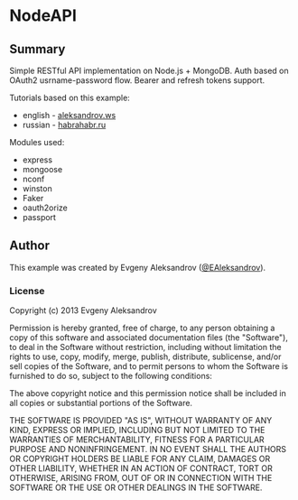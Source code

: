 #	NodeAPI

##	Summary

Simple RESTful API implementation on Node.js + MongoDB. Auth based on OAuth2 usrname-password flow. Bearer and refresh tokens support.

Tutorials based on this example:
* english - [aleksandrov.ws](http://aleksandrov.ws/2013/09/12/restful-api-with-nodejs-plus-mongodb/)
* russian - [habrahabr.ru](http://habrahabr.ru/post/193458/)

Modules used:
* express
* mongoose
* nconf
* winston
* Faker
* oauth2orize
* passport

## Author

This example was created by Evgeny Aleksandrov ([@EAleksandrov](http://twitter.com/EAleksandrov)).

###  License

Copyright (c) 2013 Evgeny Aleksandrov

Permission is hereby granted, free of charge, to any person obtaining a copy of this software and associated documentation files (the "Software"), to deal in the Software without restriction, including without limitation the rights to use, copy, modify, merge, publish, distribute, sublicense, and/or sell copies of the Software, and to permit persons to whom the Software is furnished to do so, subject to the following conditions:

The above copyright notice and this permission notice shall be included in all copies or substantial portions of the Software.

THE SOFTWARE IS PROVIDED "AS IS", WITHOUT WARRANTY OF ANY KIND, EXPRESS OR IMPLIED, INCLUDING BUT NOT LIMITED TO THE WARRANTIES OF MERCHANTABILITY, FITNESS FOR A PARTICULAR PURPOSE AND NONINFRINGEMENT. IN NO EVENT SHALL THE AUTHORS OR COPYRIGHT HOLDERS BE LIABLE FOR ANY CLAIM, DAMAGES OR OTHER LIABILITY, WHETHER IN AN ACTION OF CONTRACT, TORT OR OTHERWISE, ARISING FROM, OUT OF OR IN CONNECTION WITH THE SOFTWARE OR THE USE OR OTHER DEALINGS IN THE SOFTWARE.

